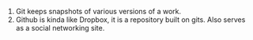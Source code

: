 1) Git keeps snapshots of various versions of a work.
2) Github is kinda like Dropbox, it is a repository built on gits. Also serves as a social networking site. 